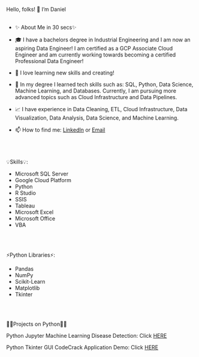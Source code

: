 Hello, folks! 👋 I’m Daniel
<br><br>
 

- ✨ About Me in 30 secs✨

- 🎓 I have a bachelors degree in Industrial Engineering and I am now an aspiring Data Engineer! I am certified as a GCP Associate Cloud Engineer and am currently working towards becoming a certified Professional Data Engineer!

- 👀 I love learning new skills and creating!

- 🌱 In my degree I learned tech skills such as: SQL, Python, Data Science, Machine Learning, and Databases. Currently, I am pursuing more advanced topics such as Cloud Infrastructure and Data Pipelines. 

- 📈 I have experience in Data Cleaning, ETL, Cloud Infrastructure, Data Visualization, Data Analysis, Data Science, and Machine Learning. 

- 📫 How to find me: [LinkedIn](https://www.linkedin.com/in/daniel-alfonso-57738a1a1/) or [Email](mailto:daniel.f.alfonso@gmail.com)

<br><br>


 

💡Skills💡:

- Microsoft SQL Server
- Google Cloud Platform
- Python
- R Studio
- SSIS
- Tableau
- Microsoft Excel
- Microsoft Office
- VBA

<br><br>



⚡Python Libraries⚡:
- Pandas
- NumPy
- Scikit-Learn
- Matplotlib
- Tkinter


<br><br>
 

👩‍💻Projects on Python👩‍💻

Python Jupyter Machine Learning Disease Detection: Click [HERE](https://github.com/iBortex/Python-Disease-X-ML-Detection/tree/main)

Python Tkinter GUI CodeCrack Application Demo: Click [HERE](https://github.com/iBortex/CodeCrack-PythonUI-Template-Project/blob/main/CodeCrack%20V10.py)

<!--

Danny's Diner: Click HERE

Pizza Runner: Click HERE

Aibnb_NYC: Click HERE

Space Missions: Click HERE

Game of Thrones: Click HERE

BellaBeat: Click HERE

COVID Project: Click HERE

Halloween Candy Analysis: Click HERE

-->
